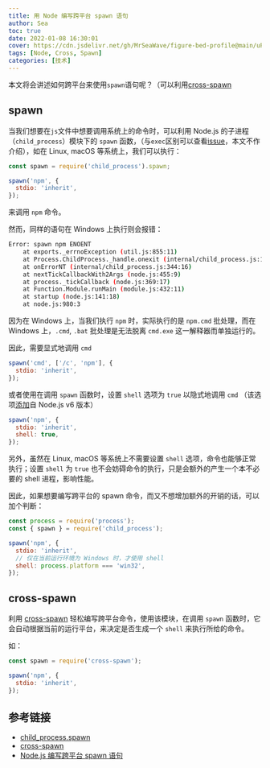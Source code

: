 ```yaml
---
title: 用 Node 编写跨平台 spawn 语句
author: Sea
toc: true
date: 2022-01-08 16:30:01
cover: https://cdn.jsdelivr.net/gh/MrSeaWave/figure-bed-profile@main/uPic/2022/X4kA0A_alejandro-burdisio-congurbano-manchines-hell-s-chori-s-artstation.jpg
tags: [Node, Cross, Spawn]
categories: [技术]
---
```


本文将会讲述如何跨平台来使用`spawn`语句呢？（可以利用[cross-spawn](https://www.npmjs.com/package/cross-spawn)

<!--more-->

## spawn

当我们想要在`js`文件中想要调用系统上的命令时，可以利用 Node.js 的子进程（`child_process`）模块下的 `spawn` 函数，（与`exec`区别可以查看[issue](https://github.com/MrSeaWave/interview/issues/111)，本文不作介绍），如在 Linux, macOS 等系统上，我们可以执行：

```js
const spawn = require('child_process').spawn;

spawn('npm', {
  stdio: 'inherit',
});
```

来调用 `npm` 命令。

然而，同样的语句在 Windows 上执行则会报错：

```bash
Error: spawn npm ENOENT
    at exports._errnoException (util.js:855:11)
    at Process.ChildProcess._handle.onexit (internal/child_process.js:178:32)
    at onErrorNT (internal/child_process.js:344:16)
    at nextTickCallbackWith2Args (node.js:455:9)
    at process._tickCallback (node.js:369:17)
    at Function.Module.runMain (module.js:432:11)
    at startup (node.js:141:18)
    at node.js:980:3
```

因为在 Windows 上，当我们执行 `npm` 时，实际执行的是 `npm.cmd` 批处理，而在 Windows 上，`.cmd`, `.bat` 批处理是无法脱离 `cmd.exe` 这一解释器而单独运行的。

因此，需要显式地调用 `cmd`

```js
spawn('cmd', ['/c', 'npm'], {
  stdio: 'inherit',
});
```

或者使用在调用 `spawn` 函数时，设置 `shell` 选项为 `true` 以隐式地调用 `cmd` （该选项[添加](https://github.com/nodejs/node/commit/c3bb4b1aa5e907d489619fb43d233c3336bfc03d)自 Node.js v6 版本）

```js
spawn('npm', {
  stdio: 'inherit',
  shell: true,
});
```

另外，虽然在 Linux, macOS 等系统上不需要设置 `shell` 选项，命令也能够正常执行；设置 `shell` 为 `true` 也不会妨碍命令的执行，只是会额外的产生一个本不必要的 shell 进程，影响性能。

因此，如果想要编写跨平台的 spawn 命令，而又不想增加额外的开销的话，可以加个判断：

```js
const process = require('process');
const { spawn } = require('child_process');

spawn('npm', {
  stdio: 'inherit',
  // 仅在当前运行环境为 Windows 时，才使用 shell
  shell: process.platform === 'win32',
});
```

## cross-spawn

利用 [cross-spawn](https://www.npmjs.com/package/cross-spawn) 轻松编写跨平台命令，使用该模块，在调用 `spawn` 函数时，它会自动根据当前的运行平台，来决定是否生成一个 `shell` 来执行所给的命令。

如：

```js
const spawn = require('cross-spawn');

spawn('npm', {
  stdio: 'inherit',
});
```

## 参考链接

- [child_process.spawn](http://nodejs.cn/api/child_process.html#child_processspawncommand-args-options)
- [cross-spawn](https://www.npmjs.com/package/cross-spawn)
- [Node.js 编写跨平台 spawn 语句](https://zzz.buzz/zh/2017/02/11/node-js-cross-platform-spawn/)

